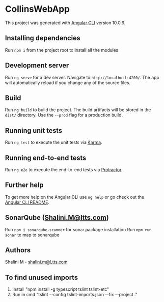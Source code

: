 # CollinsWebApp

This project was generated with [Angular CLI](https://github.com/angular/angular-cli) version 10.0.6.

## Installing dependencies
Run `npm i` from the project root to install all the modules

## Development server

Run `ng serve` for a dev server. Navigate to `http://localhost:4200/`. The app will automatically reload if you change any of the source files.

## Build

Run `ng build` to build the project. The build artifacts will be stored in the `dist/` directory. Use the `--prod` flag for a production build.

## Running unit tests

Run `ng test` to execute the unit tests via [Karma](https://karma-runner.github.io).

## Running end-to-end tests

Run `ng e2e` to execute the end-to-end tests via [Protractor](http://www.protractortest.org/).

## Further help

To get more help on the Angular CLI use `ng help` or go check out the [Angular CLI README](https://github.com/angular/angular-cli/blob/master/README.md).

## SonarQube (Shalini.M@ltts.com)
Run `npm i sonarqube-scanner` for sonar package installation Run `npm run sonar` to map to sonarqube

## Authors
Shalini M - shalini.m@Ltts.com

## To find unused imports
1) Install "npm install -g typescript tslint tslint-etc"
2) Run in cmd "tslint --config tslint-imports.json --fix --project ."